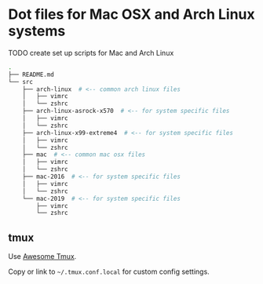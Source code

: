 
# Dot files for Mac OSX and Arch Linux systems

TODO create set up scripts for Mac and Arch Linux

~~~bash
.
├── README.md
└── src
    ├── arch-linux  # <-- common arch linux files
    │   ├── vimrc
    │   └── zshrc
    ├── arch-linux-asrock-x570  # <-- for system specific files
    │   ├── vimrc
    │   └── zshrc
    ├── arch-linux-x99-extreme4  # <-- for system specific files
    │   ├── vimrc
    │   └── zshrc
    ├── mac  # <-- common mac osx files
    │   ├── vimrc
    │   └── zshrc
    ├── mac-2016  # <-- for system specific files
    │   ├── vimrc
    │   └── zshrc
    └── mac-2019  # <-- for system specific files
        ├── vimrc
        └── zshrc
~~~

## tmux

Use [Awesome Tmux](https://github.com/rothgar/awesome-tmux).

Copy or link to `~/.tmux.conf.local` for custom config settings.
